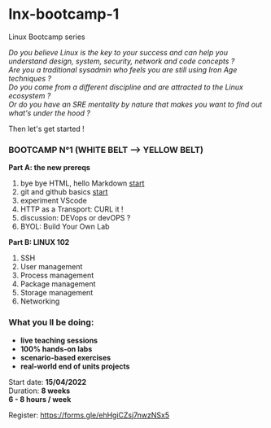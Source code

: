 # lnx-bootcamp-1
Linux Bootcamp series


*Do you believe Linux is the key to your success and can help you understand design, system, security, network and code concepts ?*  
*Are you a traditional sysadmin who feels you are still using Iron Age techniques ?*  
*Do you come from a different discipline and are attracted to the Linux ecosystem ?*  
*Or do you have an SRE mentality by nature that makes you want to find out what's under the hood ?*  

Then let's get started !

### BOOTCAMP N°1 (WHITE BELT --> YELLOW BELT)

**Part A: the new prereqs**  
1. bye bye HTML, hello Markdown [start](./markdown/notes.md)
2. git and github basics [start](./gitops/notes.md)
3. experiment VScode
4. HTTP as a Transport: CURL it !
5. discussion: DEVops or devOPS ?
6. BYOL: Build Your Own Lab

**Part B: LINUX 102**
1. SSH
2. User management
3. Process management
4. Package management
5. Storage management
6. Networking

### What you ll be doing:
* **live teaching sessions**
* **100% hands-on labs** 
* **scenario-based exercises**
* **real-world end of units projects**

Start date: **15/04/2022**    
Duration: **8 weeks**    
**6 - 8 hours / week**  

Register: https://forms.gle/ehHgiCZsj7nwzNSx5




